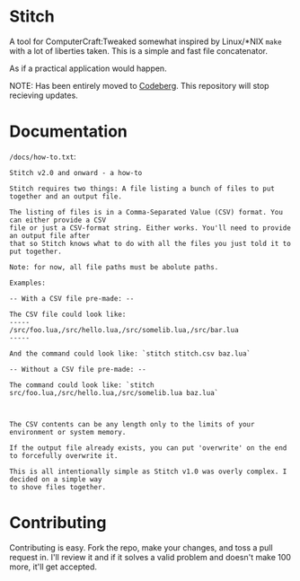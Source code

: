 # Stitch

A tool for ComputerCraft:Tweaked somewhat inspired by Linux/\*NIX `make` with a lot of liberties taken. This is a simple and fast file concatenator.

As if a practical application would happen.

NOTE: Has been entirely moved to [Codeberg](https://codeberg.org/XDuskAshes/stitch/). This repository will stop recieving updates.

# Documentation

`/docs/how-to.txt`:
```
Stitch v2.0 and onward - a how-to

Stitch requires two things: A file listing a bunch of files to put together and an output file.

The listing of files is in a Comma-Separated Value (CSV) format. You can either provide a CSV
file or just a CSV-format string. Either works. You'll need to provide an output file after
that so Stitch knows what to do with all the files you just told it to put together.

Note: for now, all file paths must be abolute paths.

Examples:

-- With a CSV file pre-made: --

The CSV file could look like:
-----
/src/foo.lua,/src/hello.lua,/src/somelib.lua,/src/bar.lua
-----

And the command could look like: `stitch stitch.csv baz.lua`

-- Without a CSV file pre-made: --

The command could look like: `stitch src/foo.lua,/src/hello.lua,/src/somelib.lua baz.lua`



The CSV contents can be any length only to the limits of your environment or system memory.

If the output file already exists, you can put 'overwrite' on the end to forcefully overwrite it.

This is all intentionally simple as Stitch v1.0 was overly complex. I decided on a simple way
to shove files together.
```

# Contributing

Contributing is easy. Fork the repo, make your changes, and toss a pull request in. I'll review it and if it solves a valid problem and doesn't make 100 more, it'll get accepted.
